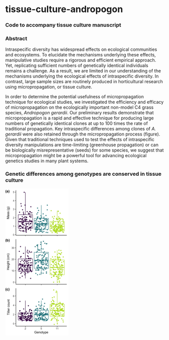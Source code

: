 # tissue-culture-andropogon
### Code to accompany tissue culture manuscript

### Abstract  
  
Intraspecific diversity has widespread effects on ecological communities and ecosystems. To elucidate the mechanisms underlying these effects, manipulative studies require a rigorous and efficient empirical approach. Yet, replicating sufficient numbers of genetically identical individuals remains a challenge. As a result, we are limited in our understanding of the mechanisms underlying the ecological effects of intraspecific diversity. In contrast, large sample sizes are routinely produced in horticultural research using micropropagation, or tissue culture.  
  
  In order to determine the potential usefulness of micropropagation technique for ecological studies, we investigated the efficiency and efficacy of micropropagation on the ecologically important non-model C4 grass species, *Andropogon gerardii*. Our preliminary results demonstrate that micropropagation is a rapid and effective technique for producing large numbers of genetically identical clones at up to 100 times the rate of traditional propagation. Key intraspecific differences among clones of *A. gerardii* were also retained through the micropropagation process (figure). Given that traditional techniques used to test the effects of intraspecific diversity manipulations are time-limiting (greenhouse propagation) or can be biologically misrepresentative (seeds) for some species, we suggest that micropropagation might be a powerful tool for advancing ecological genetics studies in many plant systems.  
    
  ### Genetic differences among genotypes are conserved in tissue culture

<img src="https://github.com/avahoffman/tissue-culture-andropogon/blob/master/fig3.jpg" alt="Genotype differences" width="200"/>

